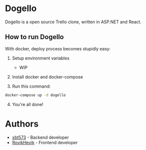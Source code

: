 # Dogello
Dogello is a open source Trello clone, written in ASP.NET and React.

## How to run Dogello
With docker, deploy process becomes stupidly easy:
1. Setup environment variables
    * WIP

2. Install docker and docker-compose
3. Run this command:
```bash
docker-compose up -d dogello
```
4. You're all done!

# Authors
* [xbt573](https://github.com/xbt573) - Backend developer
* [RovikHevik](https://github.com/RovikHevik) - Frontend developer
